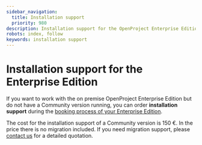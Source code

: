 ```yaml
---
sidebar_navigation:
  title: Installation support
  priority: 980
description: Installation support for the OpenProject Enterprise Edition.
robots: index, follow
keywords: installation support
---
```

# Installation support for the Enterprise Edition

If you want to work with the on premise OpenProject Enterprise Edition but do not have a Community version running, you can order **installation support** during the [booking process of your Enterprise Edition](./activate-enterprise-edition).

The cost for the installation support of a Community version is 150 €. In the price there is no migration included. If you need migration support, please [contact us](mailto:info@openproject.com) for a detailed quotation.